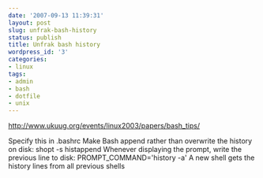 ```yaml
---
date: '2007-09-13 11:39:31'
layout: post
slug: unfrak-bash-history
status: publish
title: Unfrak bash history
wordpress_id: '3'
categories:
- linux
tags:
- admin
- bash
- dotfile
- unix
---
```


http://www.ukuug.org/events/linux2003/papers/bash_tips/

Specify this in .bashrc
Make Bash append rather than overwrite the history on disk:
shopt -s histappend
Whenever displaying the prompt, write the previous line to disk:
PROMPT_COMMAND='history -a'
A new shell gets the history lines from all previous shells
